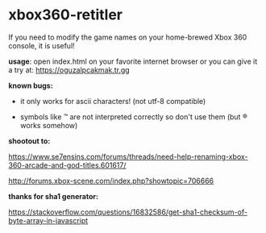 # xbox360-retitler
If you need to modify the game names on your home-brewed Xbox 360 console, it is useful!

**usage**: open index.html on your favorite internet browser or you can give it a try at: https://oguzalpcakmak.tr.gg

**known bugs:**

- it only works for ascii characters! (not utf-8 compatible)

- symbols like ™ are not interpreted correctly so don't use them (but ® works somehow)

**shootout to:**

https://www.se7ensins.com/forums/threads/need-help-renaming-xbox-360-arcade-and-god-titles.601617/

http://forums.xbox-scene.com/index.php?showtopic=706666

**thanks for sha1 generator:**

https://stackoverflow.com/questions/16832586/get-sha1-checksum-of-byte-array-in-javascript
